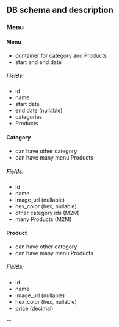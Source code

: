 ## DB schema and description

### Menu

#### Menu
* container for category and Products
* start and end date

##### Fields:
* id
* name
* start date
* end date (nullable)
* categories
* Products

#### Category
* can have other category
* can have many menu Products

##### Fields:
* id
* name
* image_url (nullable)
* hex_color (hex, nullable)
* other category ids (M2M)
* many Products (M2M)

#### Product
* can have other category
* can have many menu Products

##### Fields:
* id
* name
* image_url (nullable)
* hex_color (hex, nullable)
* price (decimal)

--
